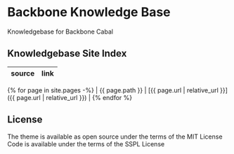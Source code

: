 # Backbone Knowledge Base

Knowledgebase for Backbone Cabal

## Knowledgebase Site Index

<!-- prettier-ignore-start -->

| source          | link                                                           |
| --------------- | -------------------------------------------------------------- |
{% for page in site.pages -%}
| {{ page.path }} | [{{ page.url | relative_url }}]({{ page.url | relative_url }}) |
{% endfor %}

<!-- prettier-ignore-end -->

## License

The theme is available as open source under the terms of the MIT License
Code is available under the terms of the SSPL License
